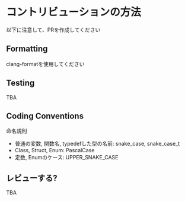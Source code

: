 # コントリビューションの方法

以下に注意して、PRを作成してください

## Formatting
clang-formatを使用してください

## Testing
TBA

## Coding Conventions
命名規則
- 普通の変数, 関数名, typedefした型の名前: snake_case, snake_case_t
- Class, Struct, Enum: PascalCase
- 定数, Enumのケース: UPPER_SNAKE_CASE

## レビューする?
TBA
